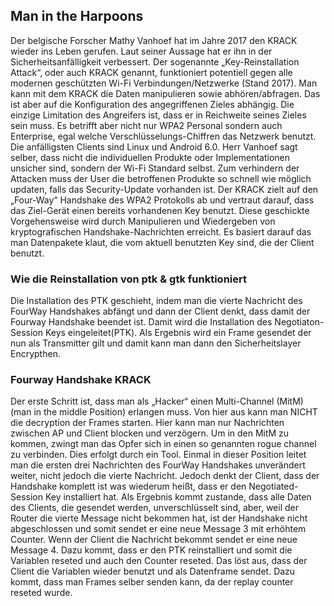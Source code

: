 ## Man in the Harpoons

Der belgische Forscher Mathy Vanhoef hat im Jahre 2017 den KRACK wieder ins Leben gerufen. Laut seiner Aussage hat er ihn in der Sicherheitsanfälligkeit verbessert. Der sogenannte „Key-Reinstallation Attack“, oder auch KRACK genannt, funktioniert potentiell gegen alle modernen geschützten Wi-Fi Verbindungen/Netzwerke (Stand 2017). Man kann mit dem KRACK die Daten manipulieren sowie abhören/abfragen. Das ist aber auf die Konfiguration des angegriffenen Zieles abhängig. Die einzige Limitation des Angreifers ist, dass er in Reichweite seines Zieles sein muss. Es betrifft aber nicht nur WPA2 Personal sondern auch Enterprise, egal welche Verschlüsselungs-Chiffren das Netzwerk benutzt. Die anfälligsten Clients sind Linux und Android 6.0. Herr Vanhoef sagt selber, dass nicht die individuellen Produkte oder Implementationen unsicher sind, sondern der Wi-Fi Standard selbst. Zum verhindern der Attacken muss der User die betroffenen Produkte so schnell wie möglich updaten, falls das Security-Update vorhanden ist. Der KRACK zielt auf den „Four-Way“ Handshake des WPA2 Protokolls ab und vertraut darauf, dass das Ziel-Gerät einen bereits vorhandenen Key benutzt. Diese geschickte Vorgehensweise wird durch Manipulieren und Wiedergeben von kryptografischen Handshake-Nachrichten erreicht. Es basiert darauf das man Datenpakete klaut, die vom aktuell benutzten Key sind, die der Client benutzt.

### Wie die Reinstallation von ptk & gtk funktioniert

Die Installation des PTK geschieht, indem man die vierte Nachricht des FourWay Handshakes abfängt und dann der Client denkt, dass damit der Fourway Handshake beendet ist. Damit wird die Installation des Negotiaton-Session Keys eingeleitet(PTK). Als Ergebnis wird ein Frame gesendet der nun als Transmitter gilt und damit kann man dann den Sicherheitslayer Encrypthen.<span id="anchor"></span>

### Fourway Handshake KRACK

Der erste Schritt ist, dass man als „Hacker“ einen Multi-Channel (MitM) (man in the middle Position) erlangen muss. Von hier aus kann man NICHT die decryption der Frames starten. Hier kann man nur Nachrichten zwischen AP und Client blocken und verzögern. Um in den MitM zu kommen, zwingt man das Opfer sich in einen so genannten rogue channel zu verbinden. Dies erfolgt durch ein Tool. Einmal in dieser Position leitet man die ersten drei Nachrichten des FourWay Handshakes unverändert weiter, nicht jedoch die vierte Nachricht. Jedoch denkt der Client, dass der Handshake komplett ist was wiederum heißt, dass er den Negotiated-Session Key installiert hat. Als Ergebnis kommt zustande, dass alle Daten des Clients, die gesendet werden, unverschlüsselt sind, aber, weil der Router die vierte Message nicht bekommen hat, ist der Handshake nicht abgeschlossen und somit sendet er eine neue Message 3 mit erhöhtem Counter. Wenn der Client die Nachricht bekommt sendet er eine neue Message 4. Dazu kommt, dass er den PTK reinstalliert und somit die Variablen reseted und auch den Counter reseted. Das löst aus, dass der Client die Variablen wieder benutzt und als Datenframe sendet. Dazu kommt, dass man Frames selber senden kann, da der replay counter reseted wurde.
